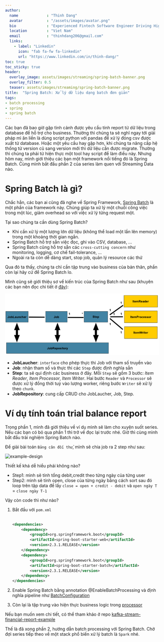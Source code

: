 ```yaml
---
author:
  name             : "Thinh Dang"
  avatar           : "/assets/images/avatar.png"
  bio              : "Experienced Fintech Software Engineer Driving High-Performance Solutions"
  location         : "Viet Nam"
  email            : "thinhdang206@gmail.com"
  links:
    - label: "Linkedin"
      icon: "fab fa-fw fa-linkedin"
      url: "https://www.linkedin.com/in/thinh-dang/"
toc: true
toc_sticky: true
header:
  overlay_image: assets/images/streaming/spring-batch-banner.png
  overlay_filter: 0.5 
  teaser: assets/images/streaming/spring-batch-banner.png
title:  "Spring Batch: Xử lý dữ liệu dạng batch đơn giản"
tags: 
- batch processing
- spring
- spring batch
---
```


Các bạn đã bao giờ gặp tình cảnh được yêu cầu tính report từ dữ liệu trong database để hỗ trợ cho business. Thường thì chúng ta sẽ nghĩ ngay tới giải pháp mì ăn liền là dùng script python với pandas để xử lý đóng csv được xuất từ database. Hoặc một yêu cầu hay gặp hơn, khi chúng ta nâng cấp hệ thống từ version cũ sang version mới thì dữ liệu cần được migrate. Thường thì chúng ta phải từ hiện thực một tool hay script để làm điều này. Nhưng hôm nay, mình giới thiệu các bạn một framework nổi tiếng đó là Spring Batch. Cùng mình bắt đầu phần 2 của series làm quen với Streaming Data nào.

# Spring Batch là gì?

Chắc hẳn, các bạn ai cũng đã nghe về Spring Framework, [Spring Batch](https://docs.spring.io/spring-batch/docs/current/reference/html/job.html) là một phần của framework này. Chúng giúp ta xử lý một chuỗi công việc trong một lúc, giảm overhead so với việc xử lý từng request một.

Tại sao chúng ta cần dùng Spring Batch?

- Khi cần xử lý một lượng lớn dữ liệu (không thể load một lần lên memory) trong một khoảng thời gian ngắn.
- Spring Batch hỗ trợ sẵn việc đọc, ghi vào CSV, database, ...
- Spring Batch cũng hỗ trợ sẵn các `cross-cutting concern` như monitoring, logging, cơ chế fail-tolerance, ...
- Ngoài ra ta còn dễ dàng start, stop job, quản lý resource các thứ

Qua đó ta thấy, chúng ta chỉ cần tập trung vào business của bản thân, phần còn lại hãy cứ để Spring Batch lo.


Mình cũng sẽ giới thiệu sơ vể kiến trúc của Spring Batch như sau (khuyên các bạn nên đọc chi tiết ở [đây](https://docs.spring.io/spring-batch/docs/current/reference/html/job.html)):

![gioi thieu step](/assets/images/streaming/spring-batch-component-1.png)

- **JobLaucher**: `interface` cho phép thực thi Job với tham số truyền vào
- **Job**: nhận tham số và thực thi các `Step` được định nghĩa sẵn
- **Step**: ta sẽ qui định các business ở đây. Mỗi `Step` sẽ gồm 3 bước: *Item Reader*, *Item Processor*, *Item Writer*. Hai bước `Reader` và `Processor` sẽ được xử lý đồng thời tuỳ vào lượng worker, riêng bước `Writer` sẽ xử lý theo `chunk`.
- **JobRepository**: cung cấp CRUD cho JobLaucher, Job, Step.

# Ví dụ tính toán trial balance report 

Trong phần 1, mình đã giới thiệu về ví dụ mình sẽ làm cho xuyện suốt series. Nếu các bạn có bỏ qua phần 1 thì trở về đọc lại trước nhé. Giờ thì cùng mình bắt đầu trải nghiệm Spring Batch nào. 

Để giải bài toán `Bảng cân đối thử`, mình sẽ chia job ra 2 step như sau:

![example-design](../../assets/images/streaming/example-design.png)

Thiết kế khá dễ hiểu phải không nào? 

- Step1: mình sẽ tính tổng debit,credit theo từng ngày của từng user
- Step2: mình sẽ tính open, close của từng ngày bằng cách sort sau đó loop trên tập data để lấy `close = open + credit - debit` và `open ngày T` = `close ngày T-1`

Vậy còn code thì như nào? 

1. Bắt đầu với `pom.xml`

    ```xml

    <dependencies>
        <dependency>
            <groupId>org.springframework.boot</groupId>
            <artifactId>spring-boot-starter-web</artifactId>
            <version>2.3.1.RELEASE</version>
        </dependency>
        <dependency>
            <groupId>org.springframework.boot</groupId>
            <artifactId>spring-boot-starter-batch</artifactId>
            <version>2.3.1.RELEASE</version>
        </dependency>
    </dependencies>

    ```

2. Enable Spring Batch bằng annotation @EnableBatchProcessing và định nghĩa pipeline như [BatchConfiguration](https://github.com/thinhdanggroup/kafka-stream-financial-report-example/blob/main/spring-batch/src/main/java/io/github/thinhdanggroup/config/BatchConfiguration.java)
3. Còn lại là tập trung vào hiện thực business logic trong [processor](https://github.com/thinhdanggroup/kafka-stream-financial-report-example/tree/main/spring-batch/src/main/java/io/github/thinhdanggroup/processor)

Nếu bạn muốn xem chi tiết, có thể tham khảo ở repo [kafka-stream-financial-report-example](https://github.com/thinhdanggroup/kafka-stream-financial-report-example)

Thế là đã xong phần 2, hướng dẫn batch processing với Spring Batch. Chờ đợi series tiếp theo về một stack phổ biến xử lý batch là `Spark` nhé.